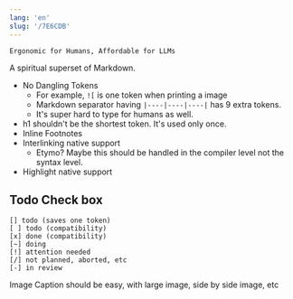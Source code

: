 ```yaml
---
lang: 'en'
slug: '/7E6CDB'
---
```


```
Ergonomic for Humans, Affordable for LLMs
```

A spiritual superset of Markdown.

- No Dangling Tokens
  - For example, `![` is one token when printing a image
  - Markdown separator having `|----|----|----|` has 9 extra tokens.
  - It's super hard to type for humans as well.
- h1 shouldn't be the shortest token. It's used only once.
- Inline Footnotes
- Interlinking native support
  - Etymo? Maybe this should be handled in the compiler level not the syntax level.
- Highlight native support

## Todo Check box

```
[] todo (saves one token)
[ ] todo (compatibility)
[x] done (compatibility)
[~] doing
[!] attention needed
[/] not planned, aborted, etc
[-] in review
```

Image Caption should be easy, with large image, side by side image, etc

